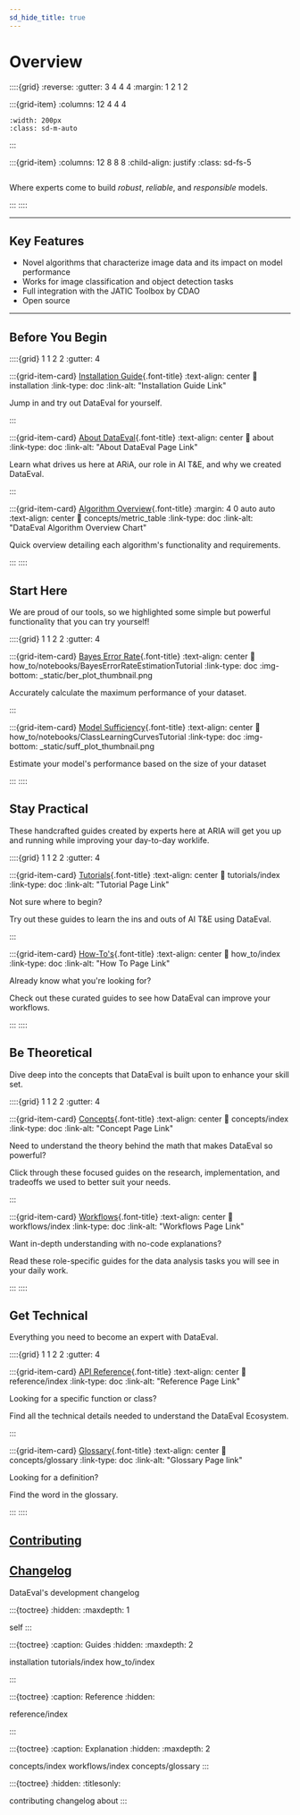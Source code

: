 ```yaml
---
sd_hide_title: true
---
```


# Overview

::::{grid}
:reverse:
:gutter: 3 4 4 4
:margin: 1 2 1 2

:::{grid-item}
:columns: 12 4 4 4

```{image} _static/DataEval_Logo.png
:width: 200px
:class: sd-m-auto
```

:::

:::{grid-item}
:columns: 12 8 8 8
:child-align: justify
:class: sd-fs-5

```{rubric} **Welcome to DataEval's Documentation!**
```

Where experts come to build _robust_, _reliable_, and _responsible_ models.

:::
::::

----------------

## Key Features

- Novel algorithms that characterize image data and its impact on model performance
- Works for image classification and object detection tasks
- Full integration with the JATIC Toolbox by CDAO
- Open source

----------------

<!-- SECTION START | Quick, beginner friendly guides as eye catchers. Not a part of Diataxis -->

## Before You Begin

::::{grid} 1 1 2 2
:gutter: 4

:::{grid-item-card} [Installation Guide](installation.md){.font-title}
:text-align: center
:link: installation
:link-type: doc
:link-alt: "Installation Guide Link"

Jump in and try out DataEval for yourself.

:::

:::{grid-item-card} [About DataEval](about.md){.font-title}
:text-align: center
:link: about
:link-type: doc
:link-alt: "About DataEval Page Link"

Learn what drives us here at ARiA, our role in AI T&E, and why we created DataEval.

:::

:::{grid-item-card} [Algorithm Overview](concepts/metric_table.md){.font-title}
:margin: 4 0 auto auto
:text-align: center
:link: concepts/metric_table
:link-type: doc
:link-alt: "DataEval Algorithm Overview Chart"

Quick overview detailing each algorithm's functionality and requirements.

:::
::::


## Start Here

We are proud of our tools, so we highlighted some simple but powerful functionality that you can try yourself!

::::{grid} 1 1 2 2
:gutter: 4

:::{grid-item-card} [Bayes Error Rate](how_to/notebooks/BayesErrorRateEstimationTutorial.ipynb){.font-title}
:text-align: center
:link: how_to/notebooks/BayesErrorRateEstimationTutorial
:link-type: doc
:img-bottom: _static/ber_plot_thumbnail.png

Accurately calculate the maximum performance of your dataset.

<!-- We want to show visualizations of tutorials to peak the interest of a potential user
   Might be good to add a BER graph that a user would need (not necessarily from tutorial)
   i.e. A Graph with training accuracy curve, and a BER line (similar to sufficiency) -->

:::

:::{grid-item-card} [Model Sufficiency](how_to/notebooks/ClassLearningCurvesTutorial.ipynb){.font-title}
:text-align: center
:link: how_to/notebooks/ClassLearningCurvesTutorial
:link-type: doc
:img-bottom: _static/suff_plot_thumbnail.png

Estimate your model's performance based on the size of your dataset

<!-- We should add a datasets blobs image here with the divergence -->

:::
::::

<!-- SECTION END -->

<!-- SECTION START | "In Action" of Diataxis framework-->

## Stay Practical

These handcrafted guides created by experts here at ARIA will get you up and running while improving your day-to-day worklife.

::::{grid} 1 1 2 2
:gutter: 4

:::{grid-item-card} [Tutorials](tutorials/index.md){.font-title}
:text-align: center
:link: tutorials/index
:link-type: doc
:link-alt: "Tutorial Page Link"

Not sure where to begin?

Try out these guides to learn the ins and outs of AI T&E using DataEval.

:::

:::{grid-item-card} [How-To's](how_to/index.md){.font-title}
:text-align: center
:link: how_to/index
:link-type: doc
:link-alt: "How To Page Link"

Already know what you're looking for?

Check out these curated guides to see how DataEval can improve your workflows.

:::
::::

<!-- SECTION END -->

<!-- SECTION START | "In cognition (theory)" of Diataxis framework -->

<!-- Split acquisition (learning) and application (practice) since multiple types of explanation -->
<!-- SUBSECTION START | Explanations -->
## Be Theoretical

Dive deep into the concepts that DataEval is built upon to enhance your skill set.

::::{grid} 1 1 2 2
:gutter: 4

:::{grid-item-card} [Concepts](concepts/index.md){.font-title}
:text-align: center
:link: concepts/index
:link-type: doc
:link-alt: "Concept Page Link"

Need to understand the theory behind the math that makes DataEval so powerful?

Click through these focused guides on the research, implementation, and tradeoffs we used to better suit your needs.

:::

:::{grid-item-card} [Workflows](workflows/index.md){.font-title}
:text-align: center
:link: workflows/index
:link-type: doc
:link-alt: "Workflows Page Link"

Want in-depth understanding with no-code explanations?

Read these role-specific guides for the data analysis tasks you will see in your daily work.

:::
::::

<!-- SUBSECTION END -->

<!-- SUBSECTION START | Reference -->
## Get Technical

Everything you need to become an expert with DataEval.

::::{grid} 1 1 2 2
:gutter: 4

:::{grid-item-card} [API Reference](reference/index.rst){.font-title}
:text-align: center
:link: reference/index
:link-type: doc
:link-alt: "Reference Page Link"

Looking for a specific function or class?

Find all the technical details needed to understand the DataEval Ecosystem.

:::

:::{grid-item-card} [Glossary](concepts/glossary.md){.font-title}
:text-align: center
:link: concepts/glossary
:link-type: doc
:link-alt: "Glossary Page link"

Looking for a definition?

Find the word in the glossary.

:::
::::
<!-- SUBSECTION END -->

<!-- SECTION END -->

## [Contributing](contributing.md)

## [Changelog](changelog.md)

DataEval's development changelog

<!-- BELOW IS SIDEBAR TOC TREE -->

:::{toctree}
:hidden:
:maxdepth: 1

self
:::

:::{toctree}
:caption: Guides
:hidden:
:maxdepth: 2

installation
tutorials/index
how_to/index

:::

:::{toctree}
:caption: Reference
:hidden:

reference/index

:::

:::{toctree}
:caption: Explanation
:hidden:
:maxdepth: 2

concepts/index
workflows/index
concepts/glossary
:::

:::{toctree}
:hidden:
:titlesonly:

contributing
changelog
about
:::
